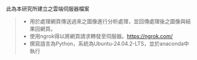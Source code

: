 此為本研究所建立之雲端伺服器檔案
>- 用於處理網頁傳送過來之圖像進行分析處理，並回傳處理後之圖像與結果回網頁。
>- 使用ngrok得以將網頁請求轉發至伺服器。https://ngrok.com/
>- 撰寫語言為Python，系統為Ubuntu-24.04.2-LTS，並於anaconda中執行
